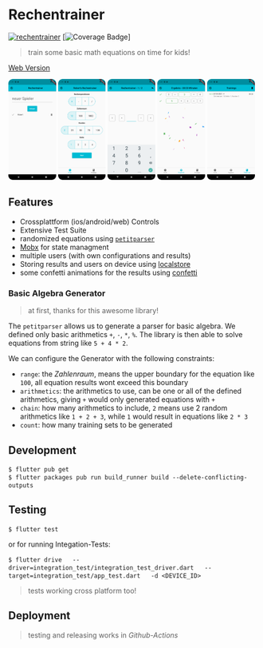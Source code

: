 # Rechentrainer

[![rechentrainer](https://github.com/digitalkaoz/rechentrainer/actions/workflows/ci.yml/badge.svg)](https://github.com/digitalkaoz/rechentrainer/actions/workflows/ci.yml)
[![Coverage Badge](https://img.shields.io/endpoint?url=https://gist.githubusercontent.com/digitalkaoz/1df752c5d53b71493c5c0e998ff350c9/raw/rechentrainer.json)]

> train some basic math equations on time for kids!

[Web Version](http://digitalkaoz.github.io/rechentrainer)

[<img src="./assets/screenshots/android_phone/users_set.png" width="19%"/>](./assets/screenshots/android_phone/users_set.png)
[<img src="./assets/screenshots/android_phone/configuration.png" width="19%"/>](./assets/screenshots/android_phone/configuration.png)
[<img src="./assets/screenshots/android_phone/calculation.png" width="19%"/>](./assets/screenshots/android_phone/calculation.png)
[<img src="./assets/screenshots/android_phone/result.png" width="19%"/>](./assets/screenshots/android_phone/result.png)
[<img src="./assets/screenshots/android_phone/history.png" width="19%"/>](./assets/screenshots/android_phone/history.png)

## Features

* Crossplattform (ios/android/web) Controls
* Extensive Test Suite
* randomized equations using [`petitparser`](https://github.com/petitparser/dart-petitparser)
* [Mobx](https://mobx.netlify.app/) for state managment
* multiple users (with own configurations and results)
* Storing results and users on device using [localstore](https://pub.dev/packages/localstore)
* some confetti animations for the results using [confetti](https://pub.dev/packages/confetti)

### Basic Algebra Generator

> at first, thanks for this awesome library!

The `petitparser` allows us to generate a parser for basic algebra.
We defined only basic arithmetics `+`, `-`, `*`, `%`.
The library is then able to solve equations from string like `5 + 4 * 2`.

We can configure the Generator with the following constraints:

* `range`: the *Zahlenraum*, means the upper boundary for the equation like `100`, all equation results wont exceed this boundary
* `arithmetics`: the arithmetics to use, can be one or all of the defined arithmetics, giving `+` would only generated equations with `+`
* `chain`: how many arithmetics to include, `2` means use 2 random arithmetics like `1 + 2 + 3`, while `1` would result in equations like `2 * 3`
* `count`: how many training sets to be generated

## Development

```shell
$ flutter pub get
$ flutter packages pub run build_runner build --delete-conflicting-outputs
```

## Testing

```shell
$ flutter test
```

or for running Integation-Tests:

```shell
$ flutter drive   --driver=integration_test/integration_test_driver.dart   --target=integration_test/app_test.dart   -d <DEVICE_ID>
```

> tests working cross platform too!

## Deployment

> testing and releasing works in *Github-Actions*


